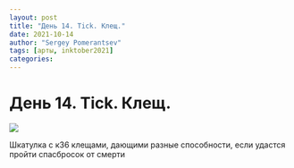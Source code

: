 ```yaml
---
layout: post
title: "День 14. Tick. Клещ."
date: 2021-10-14
author: "Sergey Pomerantsev"
tags: [арты, inktober2021]
categories:
---
```


# День 14. Tick. Клещ.

![](/images/_inktober21-14.jpg)

Шкатулка с к36 клещами, дающими разные способности, если удастся пройти спасбросок от смерти
